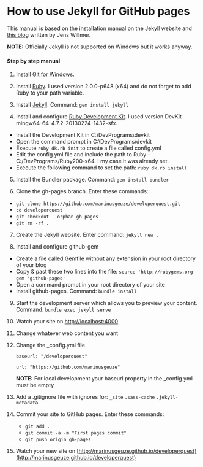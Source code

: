 # How to use Jekyll for GitHub pages #

This manual is based on the installation manual on the [Jekyll](https://jekyllrb.com) website and [this blog](http://jwillmer.de/blog/tutorial/how-to-install-jekyll-and-pages-gem-on-windows-10-x46) written by Jens Willmer.

**NOTE:** Officially Jekyll is not supported on Windows but it works anyway.

#### Step by step manual ####

1. Install [Git for Windows](https://git-for-windows.github.io).

2. Install [Ruby](http://rubyinstaller.org/downloads). I used version 2.0.0-p648 (x64) and do not forget to add Ruby to your path variable.

3. Install [Jekyll](https://jekyllrb.com). Command: ```gem install jekyll```

4. Install and configure [Ruby Development Kit](http://rubyinstaller.org/downloads). I used version DevKit-mingw64-64-4.7.2-20130224-1432-sfx.
  * Install the Development Kit in C:\DevPrograms\devkit
  * Open the command prompt in C:\DevPrograms\devkit
  * Execute ```ruby dk.rb init``` to create a file called config.yml
  * Edit the config.yml file and include the path to Ruby - C:/DevPrograms/Ruby200-x64. I my case it was already set.
  * Execute the following command to set the path: ```ruby dk.rb install```

5. Install the Bundler package. Command: ```gem install bundler```

6. Clone the gh-pages branch. Enter these commands:
  * ```git clone https://github.com/marinusgeuze/developerquest.git```
  * ```cd developerquest```
  * ```git checkout --orphan gh-pages```
  * ```git rm -rf .```

7. Create the Jekyll website. Enter command: ```jekyll new .```

8. Install and configure github-gem
  * Create a file called Gemfile without any extension in your root directory of your blog
  * Copy & past these two lines into the file:
   ```source 'http://rubygems.org'```
   ```gem 'github-pages'```
  * Open a command prompt in your root directory of your site
  * Install github-pages. Command: ```bundle install```

9. Start the development server which allows you to preview your content. Command: ```bundle exec jekyll serve```

10. Watch your site on [http://localhost:4000](http://localhost:4000)

11. Change whatever web content you want

12. Change the _config.yml file

	```baseurl: "/developerquest"```

	```url: "https://github.com/marinusgeuze"``` 

	**NOTE:** For local development your baseurl property in the _config.yml must be empty

13. Add a .gitignore file with ignores for: ```_site``` ```.sass-cache``` ```.jekyll-metadata```

14. Commit your site to GitHub pages. Enter these commands:
	* ```git add .```
	* ```git commit -a -m "First pages commit"```
	* ```git push origin gh-pages```

15. Watch your new site on [http://marinusgeuze.github.io/developerquest](http://marinusgeuze.github.io/developerquest)